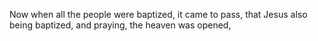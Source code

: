 Now when all the people were baptized, it came to pass, that Jesus also being baptized, and praying, the heaven was opened,
